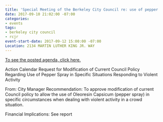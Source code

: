 ```yaml
---
title: 'Special Meeting of the Berkeley City Council re: use of pepper spray'
date: 2017-09-10 21:02:00 -07:00
categories:
- events
tags:
- berkeley city council
- rcjr
event-start-date: 2017-09-12 15:00:00 -07:00
Location: 2134 MARTIN LUTHER KING JR. WAY
---
```


[To see the posted agenda, click here.](https://www.cityofberkeley.info/uploadedFiles/Clerk/City_Council/2017/09_Sep/Documents/2017-09-12%20Special%20Agenda%20Packet.pdf)


Action Calendar 
Request for Modification of Current Council Policy Regarding Use of Pepper Spray in Specific Situations Responding to Violent Activity 

From: City Manager Recommendation: To approve modification of current Council policy to allow the use of Oleoresin Capsicum (pepper spray) in specific circumstances when dealing with violent activity in a crowd situation. 

Financial Implications: See report 
